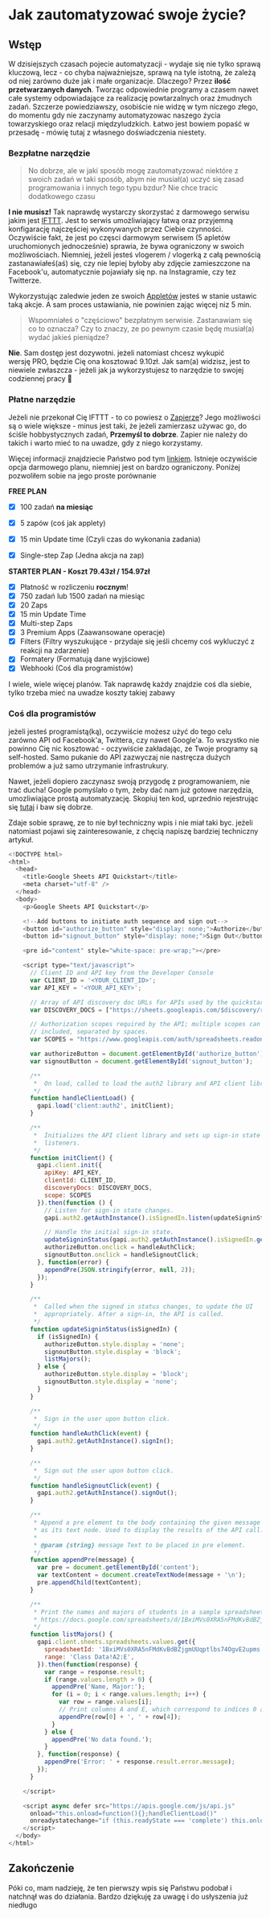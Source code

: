 # Jak zautomatyzować swoje życie?

## Wstęp
W dzisiejszych czasach pojecie automatyzacji - wydaje się nie tylko sprawą kluczową, lecz - co chyba najważniejsze, sprawą na tyle istotną, że zależą od niej zarówno duże jak i małe organizacje.
Dlaczego? Przez **ilość przetwarzanych danych**. Tworząc odpowiednie programy a czasem nawet całe systemy odpowiadające za realizację powtarzalnych oraz żmudnych zadań.
Szczerze powiedziawszy, osobiście nie widzę w tym niczego złego, do momentu gdy nie zaczynamy automatyzowac naszego życia towarzyskiego oraz relacji międzyludzkich.
Łatwo jest bowiem popaść w przesadę - mówię tutaj z własnego doświadczenia niestety. 

### Bezpłatne narzędzie
> No dobrze, ale w jaki sposób mogę zautomatyzować niektóre z swoich zadań w taki sposób, abym nie musiał(a) uczyć się zasad
> programowania i innych tego typu bzdur? Nie chce tracic dodatkowego czasu

**I nie musisz!** Tak naprawdę wystarczy skorzystać z darmowego serwisu jakim jest [IFTTT](https://ifttt.com). Jest to serwis umożliwiający 
łatwą oraz przyjemną konfigarację najczęściej wykonywanych przez Ciebie czynności. Oczywiście fakt, że jest po częsci darmowym serwisem (5 apletów uruchomionych jednocześnie)
sprawia, że bywa ograniczony w swoich możliwościach. Niemniej, jeżeli jesteś vlogerem / vlogerką z całą pewnością zastanawiałeś(aś) się, czy nie lepiej byłoby
aby zdjęcie zamieszczone na Facebook'u, automatycznie pojawiały się np. na Instagramie, czy tez Twitterze.

Wykorzystując zaledwie jeden ze swoich [Appletów](https://help.ifttt.com/hc/en-us/articles/115010361348-What-is-an-Applet-) jesteś w stanie ustawic taką akcje. A sam proces ustawiania, nie powinien zając więcej niz 5 min.

> Wspomniałeś o "częściowo" bezpłatnym serwisie. Zastanawiam się co to oznacza?
> Czy to znaczy, ze po pewnym czasie będę musiał(a) wydać jakieś pieniądze?

**Nie**. Sam dostęp jest dozywotni. jeżeli natomiast chcesz wykupić wersję PRO, będzie Cię ona kosztować 9.10zł. Jak sam(a) widzisz, jest to niewiele zwłaszcza - jeżeli jak
ja wykorzystujesz to narzędzie to swojej codziennej pracy 🙂

### Płatne narzędzie
Jeżeli nie przekonał Cię IFTTT - to co powiesz o [Zapierze](https://zapier.com)? Jego możliwości są o wiele większe - minus jest taki, że jeżeli
zamierzasz używac go, do ściśle hobbystycznych zadań, **Przemyśl to dobrze**. Zapier nie należy do takich i warto mieć to na uwadze, gdy z niego korzystamy.

Więcej informacji znajdziecie Państwo pod tym [linkiem](https://zapier.com/pricing). Istnieje oczywiście opcja darmowego planu, niemniej jest on bardzo ograniczony.
Poniżej pozwoliłem sobie na jego proste porównanie

**FREE PLAN**
- [x] 100 zadań **na miesiąc** 
- [x] 5 zapów (coś jak applety)
- [x] 15 min Update time (Czyli czas do wykonania zadania)
- [x] Single-step Zap (Jedna akcja na zap)


**STARTER PLAN - Koszt 79.43zł / 154.97zł**
- [x] Płatność w rozliczeniu **rocznym**!
- [x] 750 zadań lub 1500 zadań na miesiąc
- [x] 20 Zaps
- [x] 15 min Update Time
- [x] Multi-step Zaps
- [x] 3 Premium Apps (Zaawansowane operacje)
- [x] Filters (Filtry wyszukujące - przydaje się jeśli chcemy coś wykluczyć z reakcji na zdarzenie)
- [x] Formatery (Formatują dane wyjściowe)
- [x] Webhooki (Coś dla programistów)

I wiele, wiele więcej planów. Tak naprawdę każdy znajdzie coś dla siebie, tylko trzeba mieć na uwadze koszty takiej zabawy


### Coś dla programistów
jeżeli jesteś programistą(ką), oczywiście możesz użyć do tego celu zarówno API od Facebook'a, Twittera, czy nawet Google'a. To wszystko nie powinno Cię nic kosztować - oczywiście
zakładając, ze Twoje programy są self-hosted. Samo pukanie do API zazwyczaj nie nastręcza dużych problemów a już samo utrzymanie infrastrukury.

Nawet, jeżeli dopiero zaczynasz swoją przygodę z programowaniem, nie trać ducha! Google pomyślało o tym, żeby dać nam już gotowe narzędzia,
umozliwiające prostą automatyzację. Skopiuj ten kod, uprzednio rejestrując się [tutaj](https://developers.google.com/) i baw się dobrze.

Zdaje sobie sprawę, ze to nie był techniczny wpis i nie miał taki byc. jeżeli natomiast pojawi się zainteresowanie, z chęcią napiszę
bardziej techniczny artykuł.

```javascript
<!DOCTYPE html>
<html>
  <head>
    <title>Google Sheets API Quickstart</title>
    <meta charset="utf-8" />
  </head>
  <body>
    <p>Google Sheets API Quickstart</p>

    <!--Add buttons to initiate auth sequence and sign out-->
    <button id="authorize_button" style="display: none;">Authorize</button>
    <button id="signout_button" style="display: none;">Sign Out</button>

    <pre id="content" style="white-space: pre-wrap;"></pre>

    <script type="text/javascript">
      // Client ID and API key from the Developer Console
      var CLIENT_ID = '<YOUR_CLIENT_ID>';
      var API_KEY = '<YOUR_API_KEY>';

      // Array of API discovery doc URLs for APIs used by the quickstart
      var DISCOVERY_DOCS = ["https://sheets.googleapis.com/$discovery/rest?version=v4"];

      // Authorization scopes required by the API; multiple scopes can be
      // included, separated by spaces.
      var SCOPES = "https://www.googleapis.com/auth/spreadsheets.readonly";

      var authorizeButton = document.getElementById('authorize_button');
      var signoutButton = document.getElementById('signout_button');

      /**
       *  On load, called to load the auth2 library and API client library.
       */
      function handleClientLoad() {
        gapi.load('client:auth2', initClient);
      }

      /**
       *  Initializes the API client library and sets up sign-in state
       *  listeners.
       */
      function initClient() {
        gapi.client.init({
          apiKey: API_KEY,
          clientId: CLIENT_ID,
          discoveryDocs: DISCOVERY_DOCS,
          scope: SCOPES
        }).then(function () {
          // Listen for sign-in state changes.
          gapi.auth2.getAuthInstance().isSignedIn.listen(updateSigninStatus);

          // Handle the initial sign-in state.
          updateSigninStatus(gapi.auth2.getAuthInstance().isSignedIn.get());
          authorizeButton.onclick = handleAuthClick;
          signoutButton.onclick = handleSignoutClick;
        }, function(error) {
          appendPre(JSON.stringify(error, null, 2));
        });
      }

      /**
       *  Called when the signed in status changes, to update the UI
       *  appropriately. After a sign-in, the API is called.
       */
      function updateSigninStatus(isSignedIn) {
        if (isSignedIn) {
          authorizeButton.style.display = 'none';
          signoutButton.style.display = 'block';
          listMajors();
        } else {
          authorizeButton.style.display = 'block';
          signoutButton.style.display = 'none';
        }
      }

      /**
       *  Sign in the user upon button click.
       */
      function handleAuthClick(event) {
        gapi.auth2.getAuthInstance().signIn();
      }

      /**
       *  Sign out the user upon button click.
       */
      function handleSignoutClick(event) {
        gapi.auth2.getAuthInstance().signOut();
      }

      /**
       * Append a pre element to the body containing the given message
       * as its text node. Used to display the results of the API call.
       *
       * @param {string} message Text to be placed in pre element.
       */
      function appendPre(message) {
        var pre = document.getElementById('content');
        var textContent = document.createTextNode(message + '\n');
        pre.appendChild(textContent);
      }

      /**
       * Print the names and majors of students in a sample spreadsheet:
       * https://docs.google.com/spreadsheets/d/1BxiMVs0XRA5nFMdKvBdBZjgmUUqptlbs74OgvE2upms/edit
       */
      function listMajors() {
        gapi.client.sheets.spreadsheets.values.get({
          spreadsheetId: '1BxiMVs0XRA5nFMdKvBdBZjgmUUqptlbs74OgvE2upms',
          range: 'Class Data!A2:E',
        }).then(function(response) {
          var range = response.result;
          if (range.values.length > 0) {
            appendPre('Name, Major:');
            for (i = 0; i < range.values.length; i++) {
              var row = range.values[i];
              // Print columns A and E, which correspond to indices 0 and 4.
              appendPre(row[0] + ', ' + row[4]);
            }
          } else {
            appendPre('No data found.');
          }
        }, function(response) {
          appendPre('Error: ' + response.result.error.message);
        });
      }

    </script>

    <script async defer src="https://apis.google.com/js/api.js"
      onload="this.onload=function(){};handleClientLoad()"
      onreadystatechange="if (this.readyState === 'complete') this.onload()">
    </script>
  </body>
</html>
```

## Zakończenie
Póki co, mam nadzieję, że ten pierwszy wpis się Państwu podobał i natchnął was do działania. Bardzo dziękuję za uwagę
i do usłyszenia już niedługo